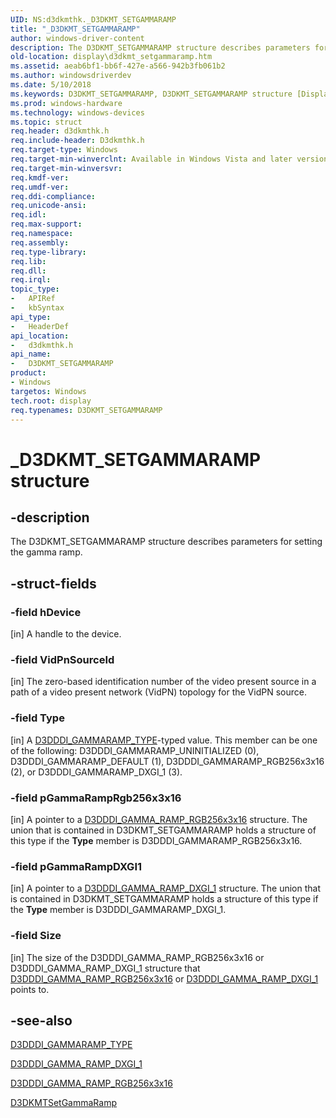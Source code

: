 ```yaml
---
UID: NS:d3dkmthk._D3DKMT_SETGAMMARAMP
title: "_D3DKMT_SETGAMMARAMP"
author: windows-driver-content
description: The D3DKMT_SETGAMMARAMP structure describes parameters for setting the gamma ramp.
old-location: display\d3dkmt_setgammaramp.htm
ms.assetid: aeab6bf1-bb6f-427e-a566-942b3fb061b2
ms.author: windowsdriverdev
ms.date: 5/10/2018
ms.keywords: D3DKMT_SETGAMMARAMP, D3DKMT_SETGAMMARAMP structure [Display Devices], OpenGL_Structs_3f9b4d19-5367-43bb-94a7-288d375412d7.xml, _D3DKMT_SETGAMMARAMP, d3dkmthk/D3DKMT_SETGAMMARAMP, display.d3dkmt_setgammaramp
ms.prod: windows-hardware
ms.technology: windows-devices
ms.topic: struct
req.header: d3dkmthk.h
req.include-header: D3dkmthk.h
req.target-type: Windows
req.target-min-winverclnt: Available in Windows Vista and later versions of the Windows operating systems.
req.target-min-winversvr: 
req.kmdf-ver: 
req.umdf-ver: 
req.ddi-compliance: 
req.unicode-ansi: 
req.idl: 
req.max-support: 
req.namespace: 
req.assembly: 
req.type-library: 
req.lib: 
req.dll: 
req.irql: 
topic_type:
-	APIRef
-	kbSyntax
api_type:
-	HeaderDef
api_location:
-	d3dkmthk.h
api_name:
-	D3DKMT_SETGAMMARAMP
product:
- Windows
targetos: Windows
tech.root: display
req.typenames: D3DKMT_SETGAMMARAMP
---
```


# _D3DKMT_SETGAMMARAMP structure


## -description


The D3DKMT_SETGAMMARAMP structure describes parameters for setting the gamma ramp.


## -struct-fields




### -field hDevice

[in] A handle to the device.


### -field VidPnSourceId

[in] The zero-based identification number of the video present source in a path of a video present network (VidPN) topology for the VidPN source. 


### -field Type

[in] A <a href="https://msdn.microsoft.com/library/windows/hardware/ff544565">D3DDDI_GAMMARAMP_TYPE</a>-typed value. This member can be one of the following: D3DDDI_GAMMARAMP_UNINITIALIZED (0), D3DDDI_GAMMARAMP_DEFAULT (1), D3DDDI_GAMMARAMP_RGB256x3x16 (2), or D3DDDI_GAMMARAMP_DXGI_1 (3).


### -field pGammaRampRgb256x3x16

[in] A pointer to a <a href="https://msdn.microsoft.com/library/windows/hardware/ff544571">D3DDDI_GAMMA_RAMP_RGB256x3x16</a> structure. The union that is contained in D3DKMT_SETGAMMARAMP holds a structure of this type if the <b>Type</b> member is D3DDDI_GAMMARAMP_RGB256x3x16.


### -field pGammaRampDXGI1

[in] A pointer to a <a href="https://msdn.microsoft.com/library/windows/hardware/ff544568">D3DDDI_GAMMA_RAMP_DXGI_1</a> structure. The union that is contained in D3DKMT_SETGAMMARAMP holds a structure of this type if the <b>Type</b> member is D3DDDI_GAMMARAMP_DXGI_1.


### -field Size

[in] The size of the D3DDDI_GAMMA_RAMP_RGB256x3x16 or D3DDDI_GAMMA_RAMP_DXGI_1 structure that <a href="https://msdn.microsoft.com/library/windows/hardware/ff544571">D3DDDI_GAMMA_RAMP_RGB256x3x16</a> or <a href="https://msdn.microsoft.com/library/windows/hardware/ff544568">D3DDDI_GAMMA_RAMP_DXGI_1</a> points to.


## -see-also




<a href="https://msdn.microsoft.com/library/windows/hardware/ff544565">D3DDDI_GAMMARAMP_TYPE</a>



<a href="https://msdn.microsoft.com/library/windows/hardware/ff544568">D3DDDI_GAMMA_RAMP_DXGI_1</a>



<a href="https://msdn.microsoft.com/library/windows/hardware/ff544571">D3DDDI_GAMMA_RAMP_RGB256x3x16</a>



<a href="https://msdn.microsoft.com/library/windows/hardware/ff547174">D3DKMTSetGammaRamp</a>
 

 

